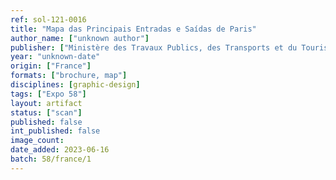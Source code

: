 ```yaml
---
ref: sol-121-0016
title: "Mapa das Principais Entradas e Saídas de Paris"
author_name: ["unknown author"]
publisher: ["Ministère des Travaux Publics, des Transports et du Tourisme"]
year: "unknown-date"
origin: ["France"]
formats: ["brochure, map"]
disciplines: [graphic-design]
tags: ["Expo 58"]
layout: artifact
status: ["scan"]
published: false
int_published: false
image_count:
date_added: 2023-06-16
batch: 58/france/1
---
```

